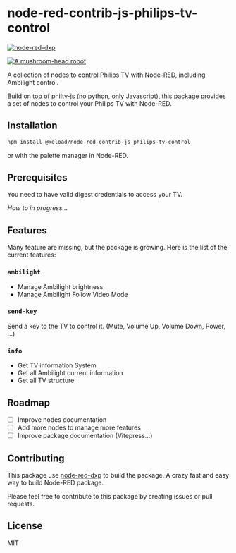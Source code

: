 # node-red-contrib-js-philips-tv-control

[![node-red-dxp](https://badgen.net/badge/Build%20with/node-red-dxp)](https://www.npmjs.com/package/@keload/node-red-dxp)

[![A mushroom-head robot](https://badgen.net/npm/v/@keload/node-red-dxp)](https://www.npmjs.com/package/@keload/node-red-dxp)


A collection of nodes to control Philips TV with Node-RED, including Ambilight control.

Build on top of [philtv-js](https://github.com/clement-berard/philtv-js) (no python, only Javascript), this package provides a set of nodes to control your Philips TV with Node-RED.

## Installation

```bash
npm install @keload/node-red-contrib-js-philips-tv-control
```

or with the palette manager in Node-RED.

## Prerequisites

You need to have valid digest credentials to access your TV.

_How to in progress..._

## Features

Many feature are missing, but the package is growing. Here is the list of the current features:

### `ambilight`

- Manage Ambilight brightness
- Manage Ambilight Follow Video Mode

### `send-key`

Send a key to the TV to control it. (Mute, Volume Up, Volume Down, Power, ...)

### `info`

- Get TV information System
- Get all Ambilight current information
- Get all TV structure

## Roadmap

- [ ] Improve nodes documentation
- [ ] Add more nodes to manage more features
- [ ] Improve package documentation (Vitepress...)

## Contributing

This package use [node-red-dxp](https://www.npmjs.com/package/@keload/node-red-dxp) to build the package.
A crazy fast and easy way to build Node-RED package.

Please feel free to contribute to this package by creating issues or pull requests.

## License

MIT

